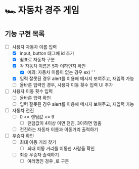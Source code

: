 # 🏎️ 자동차 경주 게임

## 기능 구현 목록

- [ ] 사용자 자동차 이름 입력
  - [X] input, button 태그에 id 추가
  - [X] 쉼표로 자동차 구분
  - [X] 각 자동차 이름은 5자 이하인지 확인
    - [X] 예외: 자동차 이름이 없는 경우 ex) '  '
  - [X] 입력 잘못된 경우 alert를 이용해 메시지 보여주고, 재입력 가능
  - [ ] 올바른 입력인 경우, 사용자 이동 횟수 입력 UI 추가
- [ ] 사용자 이동 횟수 입력
  - [ ] 올바른 입력 확인
  - [ ] 입력 잘못된 경우 alert를 이용해 메시지 보여주고, 재입력 가능
- [ ] 자동차 전진 
  - [ ] 0 <= 랜덤값 <= 9
    - [ ] 랜덤값이 4이상 이면 전진, 3이하면 멈춤
  - [ ] 전진하는 자동차 이름과 이동거리 출력하기
- [ ] 우승자 확인
  - [ ] 최대 이동 거리 찾기
    - [ ] 최대 이동 거리를 이동한 사람들 확인
  - [ ] 최종 우승자 출력하기
    - [ ] 여러명인 경우 ,로 구분

